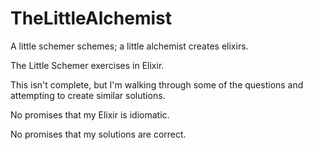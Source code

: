 # TheLittleAlchemist

A little schemer schemes; a little alchemist creates elixirs.

The Little Schemer exercises in Elixir.

This isn't complete, but I'm walking through some of the questions and attempting to create similar solutions.

No promises that my Elixir is idiomatic.

No promises that my solutions are correct.
